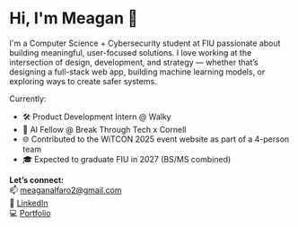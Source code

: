 # Hi, I'm Meagan 👋

I'm a Computer Science + Cybersecurity student at FIU passionate about building meaningful, user-focused solutions. I love working at the intersection of design, development, and strategy — whether that’s designing a full-stack web app, building machine learning models, or exploring ways to create safer systems.

Currently:
- 🛠️ Product Development Intern @ Walky
- 🤖 AI Fellow @ Break Through Tech x Cornell
- 🌐 Contributed to the WiTCON 2025 event website as part of a 4-person team
- 🎓 Expected to graduate FIU in 2027 (BS/MS combined)

**Let’s connect:**  
📫 meaganalfaro2@gmail.com  
🔗 [LinkedIn](https://www.linkedin.com/in/meaganalfaro/)  
💻 [Portfolio](https://www.malfaro.com/)
